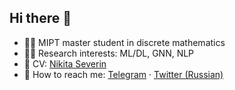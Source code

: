 ## Hi there :wave:
* :man_student: MIPT master student in discrete mathematics
* :man_technologist: Research interests: ML/DL, GNN, NLP
* :briefcase: CV: [Nikita Severin](https://github.com/Nikis14/Nikis14/blob/main/Severin%20CV.pdf)
* :email: How to reach me: [Telegram](t.me/nikis14) · [Twitter (Russian)](https://twitter.com/NikitaSeverin10)

